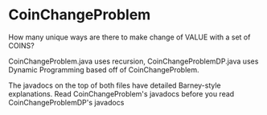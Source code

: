 # CoinChangeProblem
How many unique ways are there to make change of VALUE with a set of COINS?

CoinChangeProblem.java uses recursion,
CoinChangeProblemDP.java uses Dynamic Programming based off of CoinChangeProblem.

The javadocs on the top of both files have detailed Barney-style explanations.
Read CoinChangeProblem's javadocs before you read CoinChangeProblemDP's javadocs
